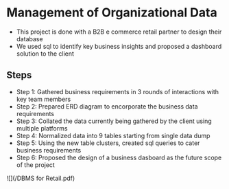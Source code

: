 # Management of Organizational Data

- This project is done with a B2B e commerce retail partner to design their database
- We used sql to identify key business insights and proposed a dashboard solution to the client

## Steps
- Step 1: Gathered business requirements in 3 rounds of interactions with key team members
- Step 2: Prepared ERD diagram to encorporate the business data requirements
- Step 3: Collated the data currently being gathered by the client using multiple platforms
- Step 4: Normalized data into 9 tables starting from single data dump
- Step 5: Using the new table clusters, created sql queries to cater business requirements
- Step 6: Proposed the design of a business dasboard as the future scope of the project

![](/DBMS for Retail.pdf)
